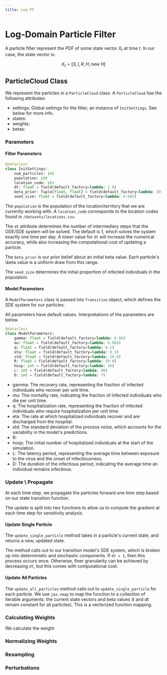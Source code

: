 ```yaml
---
title: Log PF
---
```

<script src="./assets/mathjax_settings.js" async></script>

# Log-Domain Particle Filter

A particle filter represent the PDF of some state vector $X_t$ at time $t$. In our case, the state vector is:

$$X_t = [S, I, R, H, \text{new } H]$$

## ParticleCloud Class
We represent the particles in a `ParticleCloud` class. A `ParticleCloud` has the following attributes:
- settings: Global settings for the filter, an instance of `InitSettings`. See below for more info.
- states:
- weights:
- betas:

### Parameters
#### Filter Parameters

```python
@dataclass
class InitSettings:
    num_particles: int
    population: int
    location_code: str
    dt: float = field(default_factory=lambda: 1.0)
    beta_prior: Tuple[float, float] = field(default_factory=lambda: (0.10, 0.15))
    seed_size: float = field(default_factory=lambda: 0.005)
```
The `population` is the population of the location/territory that we are currently working with. A `location_code` corresponds to the location codes found in `/datasets/locations.csv`. 

The `dt` attribute determines the number of intermediary steps that the ODE/SDE system will be solved. The default is 1, which solves the system exactly one time per day. A lower value for `dt` will increase the numerical accuracy, while also increasing the computational cost of updating a particle. 

The `beta_prior` is our prior belief about an initial beta value. Each particle's \beta value is a uniform draw from this range. 

The `seed_size` determines the initial proportion of infected individuals in the population. 

#### Model Parameters
A `ModelParameters` class is passed into `Transition` object, which defines the SDE system for our particles. 

All parameters have default values. Interpretations of the parameters are below.

```python
@dataclass
class ModelParameters:
    gamma: float = field(default_factory=lambda: 0.06)
    mu: float = field(default_factory=lambda: 0.004)
    q: float = field(default_factory=lambda: 0.1)
    eta: float = field(default_factory=lambda: 0.1)
    std: float = field(default_factory=lambda: 10.0)
    R: float = field(default_factory=lambda: 50.0)
    hosp: int = field(default_factory=lambda: 10)
    L: int = field(default_factory=lambda: 90)
    D: int = field(default_factory=lambda: 7)
```

- gamma: The recovery rate, representing the fraction of infected individuals who recover per unit time.                                         
- mu: The mortality rate, indicating the fraction of infected individuals who die per unit time.                                                 
- q: The hospitalization rate, representing the fraction of infected individuals who require hospitalization per unit time.                      
- eta: The rate at which hospitalized individuals recover and are discharged from the hospital.                                                  
- std: The standard deviation of the process noise, which accounts for the variability in the model's predictions.                               
- R:                                                                                                                   
- hosp: The initial number of hospitalized individuals at the start of the simulation.                                                           
- L: The latency period, representing the average time between exposure to the virus and the onset of infectiousness.                            
- D: The duration of the infectious period, indicating the average time an individual remains infectious.                                        

### Update \ Propagate
At each time step, we propagate the particles forward one time step based on our state transition function. 

The update is split into two functions to allow us to compute the gradient at each time step for sensitivity analysis. 

#### Update Single Particle
The `update_single_particle` method takes in a particle's current state, and returns a new, updated state. 

The method calls out to our transition model's SDE system, which is broken up into deterministic and stochastic components. If `dt = 1`, then this process occurs once. Otherwise, finer granularity can be achieved by decreasing `dt`, but this comes with computational cost. 

#### Update All Particles
The `update_all_particles` method calls out to `update_single_particle` for each particle. We use `jax.vmap` to map the function to a collection of iterable arguments: the current state vectors and beta values (t and dt remain constant for all particles). This is a vectorized function mapping.  


### Calculating Weights
We calculate the weight
### Normalizing Weights

### Resampling


### Perturbations
